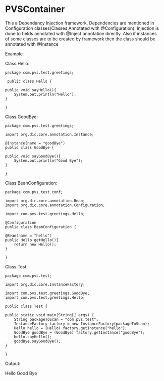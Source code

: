 PVSContainer
============

This a Dependancy Injection framework. Dependencies are mentioned in Configuration classes(Classes Annotated with @Configuration). Injection is done to fields annotated with @Inject annotation directly. Also if instances of some classes
are to be created by framework then the class should be annotated with @Instance

Example

Class Hello:

    package com.pvs.test.greetings;

     public class Hello {
	
	public void sayHello(){
		System.out.println("Hello");
	}
	
    }

Class GoodBye:

    package com.pvs.test.greetings;

    import org.dic.core.annotation.Instance;

    @Instance(name = "goodBye")
    public class GoodBye {
	
	public void sayGoodBye(){
		System.out.println("Good Bye");
	}
	
    }


Class BeanConfiguration:

    package com.pvs.test.conf;

    import org.dic.core.annotation.Bean;
    import org.dic.core.annotation.Configuration;

    import com.pvs.test.greetings.Hello;

    @Configuration
    public class BeanConfiguration {

	@Bean(name = "hello")
	public Hello getHello(){
		return new Hello();
	}
	
    } 


Class Test:

    package com.pvs.test;

    import org.dic.core.InstanceFactory;
     
    import com.pvs.test.greetings.GoodBye;
    import com.pvs.test.greetings.Hello;

    public class Test {

	public static void main(String[] args) {
		String packageToScan = "com.pvs.test";
		InstanceFactory factory = new InstanceFactory(packageToScan);
		Hello hello = (Hello) factory.getInstance("hello");
		GoodBye goodBye = (GoodBye) factory.getInstance("goodBye");
		hello.sayHello();
		goodBye.sayGoodBye();
	}

    }


Output:

Hello
Good Bye

